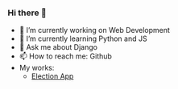 ### Hi there 👋

<!--
**IamEinstein1/iameinstein1** is a ✨ _special_ ✨ repository because its `README.md` (this file) appears on your GitHub profile.

Here are some ideas to get you started:-->

- 🔭 I’m currently working on Web Development 
- 🌱 I’m currently learning Python and JS
- 💬 Ask me about Django
- 📫 How to reach me: Github  
- My works:
  - [Election App](https://bit.ly/33FCdO2)





